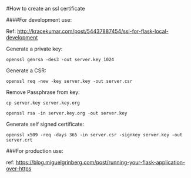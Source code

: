 #How to create an ssl certificate

####For development use:

Ref: http://kracekumar.com/post/54437887454/ssl-for-flask-local-development

Generate a private key:

`openssl genrsa -des3 -out server.key 1024`

Generate a CSR:

`openssl req -new -key server.key -out server.csr`

Remove Passphrase from key:

`cp server.key server.key.org`

`openssl rsa -in server.key.org -out server.key`

Generate self signed certificate:

`openssl x509 -req -days 365 -in server.csr -signkey server.key -out server.crt`


###For production use:

ref: https://blog.miguelgrinberg.com/post/running-your-flask-application-over-https